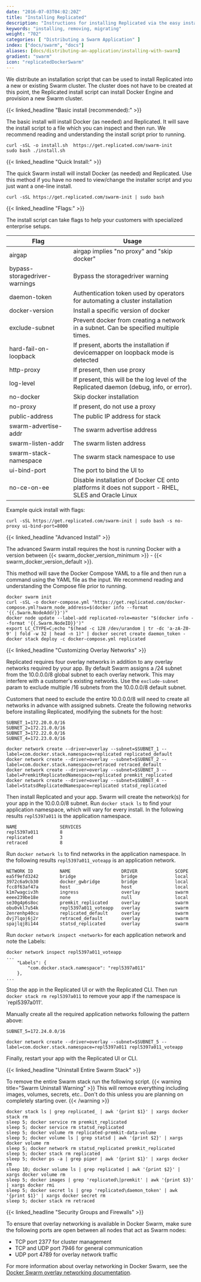```yaml
---
date: "2016-07-03T04:02:20Z"
title: "Installing Replicated"
description: "Instructions for installing Replicated via the easy install script, manually or behind a proxy. Also includes instructions for uninstalling Replicated."
keywords: "installing, removing, migrating"
weight: "702"
categories: [ "Distributing a Swarm Application" ]
index: ["docs/swarm", "docs"]
aliases: [docs/distributing-an-application/installing-with-swarm]
gradient: "swarm"
icon: "replicatedDockerSwarm"
---
```


We distribute an installation script that can be used to install Replicated into a new or existing Swarm cluster. The cluster does not have to be created at this point, the Replicated install script can install Docker Engine and provision a new Swarm cluster.

{{< linked_headline "Basic install (recommended):" >}}

The basic install will install Docker (as needed) and Replicated. It will save the install script to a file which you can inspect and then run. We recommend reading and understanding the install script prior to running.

```shell
curl -sSL -o install.sh  https://get.replicated.com/swarm-init
sudo bash ./install.sh
```

{{< linked_headline "Quick Install:" >}}

The quick Swarm install will install Docker (as needed) and Replicated. Use this method if you have no need to view/change the installer script and you just want a one-line install.

```shell
curl -sSL https://get.replicated.com/swarm-init | sudo bash
```

{{< linked_headline "Flags:" >}}

The install script can take flags to help your customers with specialized enterprise setups.

| Flag                          | Usage                                                                                              |
| ----------------------------- | -------------------------------------------------------------------------------------------------- |
| airgap                        | airgap implies "no proxy" and "skip docker"                                                        |
| bypass-storagedriver-warnings | Bypass the storagedriver warning                                                                   |
| daemon-token                  | Authentication token used by operators for automating a cluster installation                       |
| docker-version                | Install a specific version of docker                                                               |
| exclude-subnet                | Prevent docker from creating a network in a subnet. Can be specified multiple times.               |
| hard-fail-on-loopback         | If present, aborts the installation if devicemapper on loopback mode is detected                   |
| http-proxy                    | If present, then use proxy                                                                         |
| log-level                     | If present, this will be the log level of the Replicated daemon (debug, info, or error).           |
| no-docker                     | Skip docker installation                                                                           |
| no-proxy                      | If present, do not use a proxy                                                                     |
| public-address                | The public IP address for stack                                                                    |
| swarm-advertise-addr          | The swarm advertise address                                                                        |
| swarm-listen-addr             | The swarm listen address                                                                           |
| swarm-stack-namespace         | The swarm stack namespace to use                                                                   |
| ui-bind-port                  | The port to bind the UI to                                                                         |
| no-ce-on-ee                   | Disable installation of Docker CE onto platforms it does not support - RHEL, SLES and Oracle Linux |

Example quick install with flags:

```shell
curl -sSL https://get.replicated.com/swarm-init | sudo bash -s no-proxy ui-bind-port=8000
```

{{< linked_headline "Advanced Install" >}}

The advanced Swarm install requires the host is running Docker with a version between {{< swarm_docker_version_minimum >}} - {{< swarm_docker_version_default >}}.

This method will save the Docker Compose YAML to a file and then run a command using the YAML file as the input. We recommend reading and understanding the Compose file prior to running.

```shell
docker swarm init
curl -sSL -o docker-compose.yml "https://get.replicated.com/docker-compose.yml?swarm_node_address=$(docker info --format '{{.Swarm.NodeAddr}}')"
docker node update --label-add replicated-role=master "$(docker info --format '{{.Swarm.NodeID}}')"
export LC_CTYPE=C;echo "$(head -c 128 /dev/urandom | tr -dc 'a-zA-Z0-9' | fold -w 32 | head -n 1)" | docker secret create daemon_token -
docker stack deploy -c docker-compose.yml replicated
```

{{< linked_headline "Customizing Overlay Networks" >}}

Replicated requires four overlay networks in addition to any overlay networks required by your app.
By default Swarm assigns a /24 subnet from the 10.0.0.0/8 global subnet to each overlay network.
This may interfere with a customer's existing networks.
Use the `exclude-subnet` param to exclude multiple /16 subnets from the 10.0.0.0/8 default subnet.

Customers that need to exclude the entire 10.0.0.0/8 will need to create all networks in advance with assigned subnets.
Create the following networks before installing Replicated, modifying the subnets for the host:

```shell
SUBNET_1=172.20.0.0/16
SUBNET_2=172.21.0.0/16
SUBNET_3=172.22.0.0/16
SUBNET_4=172.23.0.0/16

docker network create --driver=overlay --subnet=$SUBNET_1 --label=com.docker.stack.namespace=replicated replicated_default
docker network create --driver=overlay --subnet=$SUBNET_2 --label=com.docker.stack.namespace=retraced retraced_default
docker network create --driver=overlay --subnet=$SUBNET_3 --label=PremkitReplicatedNamespace=replicated premkit_replicated
docker network create --driver=overlay --subnet=$SUBNET_4 --label=StatsdReplicatedNamespace=replicated statsd_replicated
```

Then install Replicated and your app. Swarm will create the network(s) for your app in the 10.0.0.0/8 subnet.
Run `docker stack ls` to find your application namespace, which will vary for every install.
In the following results `repl5397a011` is the application namespace.

```shell
NAME                SERVICES
repl5397a011        8
replicated          3
retraced            8
```

Run `docker network ls` to find networks in the application namespace.
In the following results `repl5397a011_voteapp` is an application network.

```shell
NETWORK ID          NAME                   DRIVER              SCOPE
ea5f9efd3242        bridge                 bridge              local
3972c6a9cb30        docker_gwbridge        bridge              local
fcc8f63af47a        host                   host                local
k1m7wagciv3h        ingress                overlay             swarm
eeee239be18e        none                   null                local
se30g4p6s8oc        premkit_replicated     overlay             swarm
obu0vkl7u54k        repl5397a011_voteapp   overlay             swarm
2enrenhp40cu        replicated_default     overlay             swarm
dvj7lqoj6j2r        retraced_default       overlay             swarm
spajlqj8i144        statsd_replicated      overlay             swarm
```

Run `docker network inspect <network>` for each application network and note the Labels:

```shell
docker network inspect repl5397a011_voteapp
...
	"Labels": {
		"com.docker.stack.namespace": "repl5397a011"
	},
...
```

Stop the app in the Replicated UI or with the Replicated CLI.
Then run `docker stack rm repl5397a011` to remove your app if the namespace is `repl5397a011'.

Manually create all the required application networks following the pattern above:

```shell
SUBNET_5=172.24.0.0/16

docker network create --driver=overlay --subnet=$SUBNET_5 --label=com.docker.stack.namespace=repl5397a011 repl5397a011_voteapp
```

Finally, restart your app with the Replicated UI or CLI.

{{< linked_headline "Uninstall Entire Swarm Stack" >}}

To remove the entire Swarm stack run the following script.
{{< warning title="Swarm Uninstall Warning" >}}
This will remove everything including images, volumes, secrets, etc.. Don't do this unless you are planning on completely starting over.
{{< /warning >}}

```
docker stack ls | grep replicated_ | awk '{print $1}' | xargs docker stack rm
sleep 5; docker service rm premkit_replicated
sleep 5; docker service rm statsd_replicated
sleep 5; docker volume rm replicated-premkit-data-volume
sleep 5; docker volume ls | grep statsd | awk '{print $2}' | xargs docker volume rm
sleep 5; docker network rm statsd_replicated premkit_replicated
sleep 5; docker stack rm replicated
sleep 5; docker ps -a | grep piper | awk '{print $1}' | xargs docker rm
sleep 10; docker volume ls | grep replicated | awk '{print $2}' | xargs docker volume rm
sleep 5; docker images | grep 'replicated\|premkit' | awk '{print $3}' | xargs docker rmi
sleep 5; docker secret ls | grep 'replicated\daemon_token' | awk '{print $1}' | xargs docker secret rm
sleep 5; docker stack rm retraced
```

{{< linked_headline "Security Groups and Firewalls" >}}

To ensure that overlay networking is available in Docker Swarm, make sure the following ports are open between all nodes that act as Swarm nodes:

* TCP port 2377 for cluster management
* TCP and UDP port 7946 for general communication
* UDP port 4789 for overlay network traffic

For more information about overlay networking in Docker Swarm, see the [Docker Swarm overlay networking documentation](https://docs.docker.com/network/overlay/).
